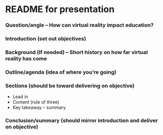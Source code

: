 # README for presentation

### Question/angle – How can virtual reality impact education?
### Introduction (set out objectives)
### Background (If needed) – Short history on how far virtual reality has come
### Outline/agenda (idea of where you’re going)
### Sections (should be toward delivering on objective)
-   Lead in
-   Content (rule of three)
-   Key takeaway – summary  

### Conclusion/summary (should mirror introduction and deliver on objective)
